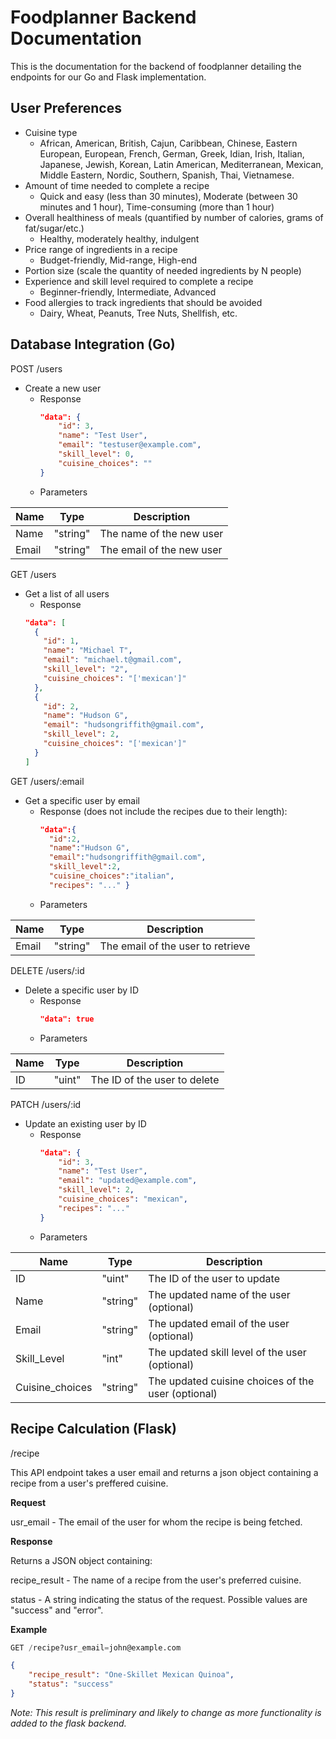 # Foodplanner Backend Documentation
This is the documentation for the backend of foodplanner detailing the endpoints for our Go and Flask implementation.

## User Preferences
- Cuisine type
  - African, American, British, Cajun, Caribbean, Chinese, Eastern European, European, French, German, Greek, Idian, Irish, Italian, Japanese, Jewish, Korean, Latin American, Mediterranean, Mexican, Middle Eastern, Nordic, Southern, Spanish, Thai, Vietnamese.
- Amount of time needed to complete a recipe
  -  Quick and easy (less than 30 minutes), Moderate (between 30 minutes and 1 hour), Time-consuming (more than 1 hour)
- Overall healthiness of meals (quantified by number of calories, grams of fat/sugar/etc.)
  - Healthy, moderately healthy, indulgent
- Price range of ingredients in a recipe
  - Budget-friendly, Mid-range, High-end
- Portion size (scale the quantity of needed ingredients by N people)
- Experience and skill level required to complete a recipe
  - Beginner-friendly, Intermediate, Advanced
- Food allergies to track ingredients that should be avoided
  - Dairy, Wheat, Peanuts, Tree Nuts, Shellfish, etc.

## Database Integration (Go)

POST /users
- Create a new user
  - Response
    ``` json
    "data": {
        "id": 3,
        "name": "Test User",
        "email": "testuser@example.com",
        "skill_level": 0,
        "cuisine_choices": ""
    }
  - Parameters

| Name | Type | Description |
|---|---|---|
| Name | "string" | The name of the new user |
| Email | "string" | The email of the new user |

GET /users
- Get a list of all users
  - Response
  ``` json
  "data": [
    {
      "id": 1,
      "name": "Michael T",
      "email": "michael.t@gmail.com",
      "skill_level": "2",
      "cuisine_choices": "['mexican']"
    },
    {
      "id": 2,
      "name": "Hudson G",
      "email": "hudsongriffith@gmail.com",
      "skill_level": 2,
      "cuisine_choices": "['mexican']"
    }
  ]

GET /users/:email
- Get a specific user by email
  - Response (does not include the recipes due to their length):
    ``` json
    "data":{
      "id":2,
      "name":"Hudson G",
      "email":"hudsongriffith@gmail.com",
      "skill_level":2,
      "cuisine_choices":"italian",
      "recipes": "..." }

  - Parameters

| Name | Type | Description |
|---|---|---|
| Email | "string" | The email of the user to retrieve |

DELETE /users/:id
- Delete a specific user by ID
  - Response
    ``` json
    "data": true
  - Parameters

| Name | Type | Description |
|---|---|---|
| ID | "uint" | The ID of the user to delete |

PATCH /users/:id
- Update an existing user by ID
  - Response
    ``` json
    "data": {
        "id": 3,
        "name": "Test User",
        "email": "updated@example.com",
        "skill_level": 2,
        "cuisine_choices": "mexican",
        "recipes": "..."
    }
  - Parameters

| Name | Type | Description |
|---|---|---|
| ID | "uint" | The ID of the user to update |
| Name | "string" | The updated name of the user (optional) |
| Email | "string" | The updated email of the user (optional) |
| Skill_Level | "int" | The updated skill level of the user (optional) |
| Cuisine_choices | "string" | The updated cuisine choices of the user (optional) |


## Recipe Calculation (Flask)

/recipe

This API endpoint takes a user email and returns a json object containing a recipe from a user's preffered cuisine.

**Request**

usr_email - The email of the user for whom the recipe is being fetched.

**Response**

Returns a JSON object containing:

recipe_result - The name of a recipe from the user's preferred cuisine.

status - A string indicating the status of the request. Possible values are "success" and "error".

**Example**
``` sql
GET /recipe?usr_email=john@example.com
```

``` json
{
    "recipe_result": "One-Skillet Mexican Quinoa",
    "status": "success"
}
```
*Note: This result is preliminary and likely to change as more functionality is added to the flask backend.*
